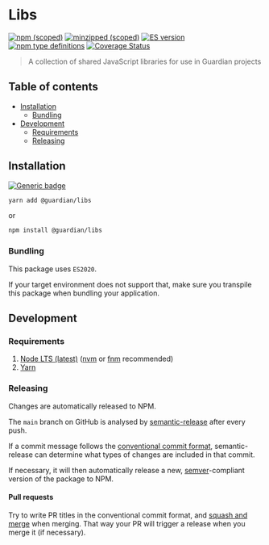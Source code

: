 # Libs

[![npm (scoped)](https://img.shields.io/npm/v/@guardian/libs)](https://www.npmjs.com/package/@guardian/libs)
[![minzipped (scoped)](https://badgen.net/bundlephobia/minzip/@guardian/libs)](https://bundlephobia.com/result?p=@guardian/libs)
[![ES version](https://badgen.net/badge/ES/2020/cyan)](https://tc39.es/ecma262/2020/)
[![npm type definitions](https://img.shields.io/npm/types/@guardian/libs)](https://www.typescriptlang.org/)
[![Coverage Status](https://coveralls.io/repos/github/guardian/libs/badge.svg)](https://coveralls.io/github/guardian/libs)

> A collection of shared JavaScript libraries for use in Guardian projects

<!-- START doctoc generated TOC please keep comment here to allow auto update -->
<!-- DON'T EDIT THIS SECTION, INSTEAD RE-RUN doctoc TO UPDATE -->
## Table of contents

- [Installation](#installation)
  - [Bundling](#bundling)
- [Development](#development)
  - [Requirements](#requirements)
  - [Releasing](#releasing)

<!-- END doctoc generated TOC please keep comment here to allow auto update -->

## Installation

[![Generic badge](https://img.shields.io/badge/google-chat-259082.svg)](https://chat.google.com/room/AAAAWwBdSMs)

```bash
yarn add @guardian/libs
```

or

```bash
npm install @guardian/libs
```

### Bundling

This package uses `ES2020`.

If your target environment does not support that, make sure you transpile this package when bundling your application.

## Development

### Requirements

1. [Node LTS (latest)](https://nodejs.org/en/download/) ([nvm](https://github.com/nvm-sh/nvm) or [fnm](https://github.com/Schniz/fnm) recommended)
2. [Yarn](https://classic.yarnpkg.com/en/docs/install/)

### Releasing

Changes are automatically released to NPM.

The `main` branch on GitHub is analysed by [semantic-release](https://semantic-release.gitbook.io/) after every push.

If a commit message follows the [conventional commit format](https://www.conventionalcommits.org/en/v1.0.0), semantic-release can determine what types of changes are included in that commit.

If necessary, it will then automatically release a new, [semver](https://semver.org/)-compliant version of the package to NPM.

#### Pull requests

Try to write PR titles in the conventional commit format, and [squash and merge](https://docs.github.com/en/free-pro-team@latest/github/collaborating-with-issues-and-pull-requests/about-pull-request-merges#squash-and-merge-your-pull-request-commits) when merging. That way your PR will trigger a release when you merge it (if necessary).
